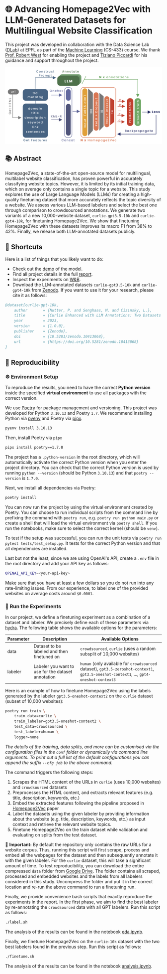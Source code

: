 # 🌐 Advancing Homepage2Vec with LLM-Generated Datasets for Multilingual Website Classification

This project was developed in collaboration with the Data Science Lab ([DLab](https://dlab.epfl.ch/)) at EPFL as part of the [Machine Learning](https://www.epfl.ch/labs/mlo/machine-learning-cs-433/) (CS-433) course. We thank [Prof. Robert West](https://people.epfl.ch/robert.west) for enabling the project and [Tiziano Piccardi](https://tizianopiccardi.github.io/) for his guidance and support throughout the project.

![Training Overview](report/figures/training-overview.png)


## 📚 Abstract

Homepage2Vec, a state-of-the-art open-source model for multilingual, multilabel website classification, has proven powerful in accurately classifying website topics. However, it is limited by its initial training data, which on average only contains a single topic for a website. This study explores the use of Large Language Models (LLMs) for creating a high-quality finetuning dataset that more accurately reflects the topic diversity of a website. We assess various LLM-based labelers and select the best one through comparison to crowdsourced annotations. We generate two variants of a new 10,000-website dataset, `curlie-gpt3.5-10k` and `curlie-gpt4-10k`, for finetuning Homepage2Vec. We show that finetuning Homepage2Vec with these datasets improves its macro F1 from 38% to 42%. Finally, we release both LLM-annotated datasets publicly.

## 🔗 Shortcuts

Here is a list of things that you likely want to do:

* Check out the [demo](https://huggingface.co/spaces/ludekcizinsky/homepage2vec) of the model.
* Find all project details in the full [report](report.pdf).
* Inspect the experiments on [W&B](https://wandb.ai/ml-project-2-mlp/homepage2vec).
* Download the LLM-annotated datasets `curlie-gpt3.5-10k` and `curlie-gpt4-10k` from [Zenodo](https://doi.org/10.5281/zenodo.10413068). If you want to use it for your research, please cite it as follows:

```bibtex
@dataset{curlie-gpt-10k,
    author       = {Nutter, P. and Senghaas, M. and Cizinsky, L.},
    title        = {Curlie Enhanced with LLM Annotations: Two Datasets for Advancing Homepage2Vec's Multilingual Website Classification},
    year         = 2023,
    version      = {1.0.0},
    publisher    = {Zenodo},
    doi          = {10.5281/zenodo.10413068},
    url          = {https://doi.org/10.5281/zenodo.10413068}
}
```
<!-- if you wanna cite it in your work -->

## 🔁 Reproducibility

### ⚙️ Environment Setup

To reproduce the results, you need to have the correct **Python version** inside the specified **virtual environment** to use all packages with the correct version.

We use [Poetry](https://python-poetry.org/) for package management and versioning. This project was developed for Python `3.10.13` and Poetry `1.7`. We recommend installing Python via [pyenv](https://github.com/pyenv/pyenv) and Poetry via [pipx](https://pypa.github.io/pipx/).

```bash
pyenv install 3.10.13
```

Then, install Poetry via `pipx`

```bash
pipx install poetry==1.7.0
```

The project has a `.python-version` in the root directory, which will automatically activate the correct Python version when you enter the project directory. You can check that the correct Python version is used by running `python --version` (should be Python `3.10.13`) and that `poetry --version` is `1.7.0`.

Next, we install all dependencies via Poetry:

```bash
poetry install
```

You can now run the project by using the virtual environment created by Poetry. You can choose to run individual scripts from the command line by prefixing the command with `poetry run`, e.g. `poetry run python main.py` or create a shell that will load the virtual environment via `poetry shell`. If you run the notebooks, make sure to select the correct kernel (should be `venv`).

To test if the setup was successful, you can run the unit tests via `poetry run pytest tests/test_setup.py`. It tests for the correct Python version and that all dependencies are installed.

Last but not the least, since we are using OpenAI's API, create a `.env` file in the root directory and add your API key as follows:

```bash
OPENAI_API_KEY=<your-api-key>
```

Make sure that you have at least a few dollars so you do not run into any rate-limiting issues. From our experience, to label one of the provided websites on average costs around `$0.0001`.

### 🧪 Run the Experiments

In our project, we define a finetuning experiment as a combination of a dataset and labeler. We precisely define each of these parameters via [hydra](https?//hydra.cc/). The following table shows the available options for the parameters:

| Parameter | Description                                        | Available Options                                                                                                                        |
| --------- | -------------------------------------------------- | ---------------------------------------------------------------------------------------------------------------------------------------- |
| data      | Dataset to be labeled and then finetuned on        | `crowdsourced`,  `curlie` (uses a random subsplit of 10,000 websites)                                                                    |
| labeler   | Labeler you want to use for the dataset annotation | `human` (only available for `crowdsourced` dataset), `gpt3.5-zeroshot-context1`, `gpt3.5-oneshot-context1`, ..., `gpt4-oneshot-context3` |

Here is an example of how to finetune Homepage2Vec using the labels generated by the labeler `gpt3.5-oneshot-context2` on the `curlie` dataset (subset of 10,000 websites):

```bash
poetry run train \
    train_data=curlie \
    train_labeler=gpt3.5-oneshot-context2 \
    test_data=crowdsourced \
    test_labeler=human \
    logger=none
```

*The details of the training, data splits, and more can be customised via the configuration files in the `conf` folder or dynamically via command line arguments. To print out a full list of the default configurations you can append the suffix `--cfg job` to the above command.*

The command triggers the following steps:

1. Scrapes the HTML content of the URLs in `curlie` (uses 10,000 websites) and `crowdsourced` datasets
2. Preprocesses the HTML content, and extracts relevant features (e.g. title, description, keywords, etc.) 
3. Embed the extracted features following the pipeline proposed in [Homepage2Vec](https://arxiv.org/abs/2008.11935) paper
4. Label the datasets using the given labeler by providing information about the website (e.g. title, description, keywords, etc.) as input context and retrieve the relevant website topics.
5. Finetune Homepage2Vec on the train dataset while validation and evaluating on splits from the test dataset.


📣 **Important:** By default the repository only contains the raw URLs for a website corpus. Thus, running this script will first scrape, process and embed all the webpages for the dataset and then subsequently annotate it with the given labeler. For the `curlie` dataset, this will take a significant amount of time. To test reproducibility, you can download the entire compressed `data` folder from [Google Drive](https://drive.google.com/file/d/1tKRNv9PtUG13Z_hZ1JO_4foyMNG6rsuT/view?usp=sharing). The folder contains all scraped, processed and embedded websites and the labels from all labelers considered in this study. Uncompress the folder and put it in the correct location and re-run the above command to run a finetuning run.

Finally, we provide convenience bash scripts that exactly reproduce the experiments in the report. In the first phase, we aim to find the best labeler by re-annotating the `crowdsourced` data with all GPT labelers. Run this script as follows:

```bash
./label.sh
```

The analysis of the results can be found in the notebook [eda.ipynb](notebooks/eda.ipynb).

Finally, we finetune Homepage2Vec on the `curlie-10k` dataset with the two best labelers found in the previous step. Run this script as follows:

```bash
./finetune.sh
```

The analysis of the results can be found in the notebook [analysis.ipynb](notebooks/analysis.ipynb).